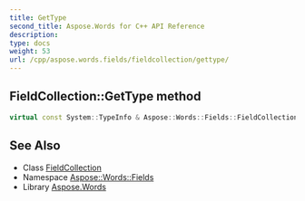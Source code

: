 ```yaml
---
title: GetType
second_title: Aspose.Words for C++ API Reference
description: 
type: docs
weight: 53
url: /cpp/aspose.words.fields/fieldcollection/gettype/
---
```

## FieldCollection::GetType method




```cpp
virtual const System::TypeInfo & Aspose::Words::Fields::FieldCollection::GetType() const override
```

## See Also

* Class [FieldCollection](../)
* Namespace [Aspose::Words::Fields](../../)
* Library [Aspose.Words](../../../)
